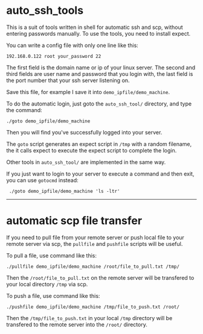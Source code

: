 
# auto_ssh_tools

This is a suit of tools written in shell for automatic ssh and scp, without entering passwords manually. To use the tools, you need to install expect.  

You can write a config file with only one line like this:

	192.168.0.122 root your_password 22

The first field  is the domain name or ip of your linux server. The second and third fields are user name and password that you login with,  the last field is the port number that your ssh server listening on.

Save this file, for example I save it into `demo_ipfile/demo_machine`.

To do the automatic login, just goto the `auto_ssh_tool/` directory, and type the command:

	./goto demo_ipfile/demo_machine

Then you will find you've successfully logged into your server.

The `goto` script generates an expect script in `/tmp` with a random filename,  the it calls expect to execute the  expect script to complete the login.

Other tools in `auto_ssh_tool/` are implemented in the same way. 

If you just want to login to your server to execute a command and then exit, you can use `gotocmd` instead:

	 ./goto demo_ipfile/demo_machine 'ls -ltr'

-----

# automatic scp file transfer

If you need to pull file from your remote server or push local file to your remote server via scp, the `pullfile` and `pushfile` scripts will be useful.

To pull a file, use command like this:

	./pullfile demo_ipfile/demo_machine /root/file_to_pull.txt /tmp/

Then the `/root/file_to_pull.txt` on the remote server will be transfered to your local directory `/tmp` via scp.

To push a file, use command like this:

	./pushfile demo_ipfile/demo_machine /tmp/file_to_push.txt /root/

Then the `/tmp/file_to_push.txt` in your local `/tmp` directory will be transfered to the remote server into the `/root/` directory.
